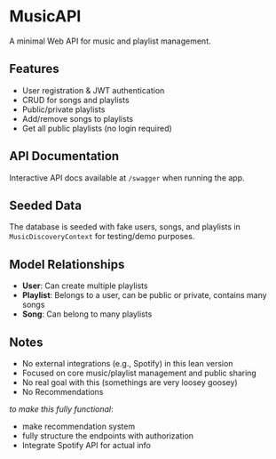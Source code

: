 # MusicAPI

A minimal Web API for music and playlist management.

## Features

- User registration & JWT authentication
- CRUD for songs and playlists
- Public/private playlists
- Add/remove songs to playlists
- Get all public playlists (no login required)

## API Documentation

Interactive API docs available at `/swagger` when running the app.

## Seeded Data

The database is seeded with fake users, songs, and playlists in `MusicDiscoveryContext` for testing/demo purposes.

## Model Relationships

- **User**: Can create multiple playlists
- **Playlist**: Belongs to a user, can be public or private, contains many songs
- **Song**: Can belong to many playlists

## Notes

- No external integrations (e.g., Spotify) in this lean version
- Focused on core music/playlist management and public sharing
- No real goal with this (somethings are very loosey goosey)
- No Recommendations

_to make this fully functional_:

- make recommendation system
- fully structure the endpoints with authorization
- Integrate Spotify API for actual info
